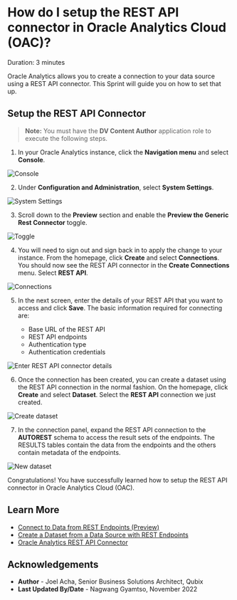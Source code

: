 # How do I setup the REST API connector in Oracle Analytics Cloud (OAC)?

Duration: 3 minutes

Oracle Analytics allows you to create a connection to your data source using a REST API connector. This Sprint will guide you on how to set that up.

## Setup the REST API Connector

>**Note:** You must have the **DV Content Author** application role to execute the following steps.

1. In your Oracle Analytics instance, click the **Navigation menu** and select **Console**.

  ![Console](images/console.png)

2. Under **Configuration and Administration**, select **System Settings**.

  ![System Settings](images/config-admin.png)

3. Scroll down to the **Preview** section and enable the **Preview the Generic Rest Connector** toggle.

  ![Toggle](images/systemsettings.png)

4. You will need to sign out and sign back in to apply the change to your instance. From the homepage, click **Create** and select **Connections**. You should now see the REST API connector in the **Create Connections** menu. Select **REST API**.

  ![Connections](images/create-connections.png)

5. In the next screen, enter the details of your REST API that you want to access and click **Save**. The basic information required for connecting are:

    * Base URL of the REST API
    * REST API endpoints
    * Authentication type
    * Authentication credentials

  ![Enter REST API connector details](images/connection-details.png)

6. Once the connection has been created, you can create a dataset using the REST API connection in the normal fashion. On the homepage, click **Create** and select **Dataset**. Select the **REST API** connection we just created.

  ![Create dataset](images/create-dataset.png)

7. In the connection panel, expand the REST API connection to the **AUTOREST** schema to access the result sets of the endpoints. The RESULTS tables contain the data from the endpoints and the others contain metadata of the endpoints.

  ![New dataset](images/new-dataset.png)

Congratulations! You have successfully learned how to setup the REST API connector in Oracle Analytics Cloud (OAC).

## Learn More

* [Connect to Data from REST Endpoints (Preview)](https://docs.oracle.com/en/cloud/paas/analytics-cloud/acsds/connect-data-rest-endpoints.html)
* [Create a Dataset from a Data Source with REST Endpoints](https://docs.oracle.com/en/cloud/paas/analytics-cloud/acubi/create-dataset-rest-connection.html)
* [Oracle Analytics REST API Connector](http://www.elffar.co.uk/blog/oracle-analytics-rest-api-connector)

## Acknowledgements

* **Author** - Joel Acha, Senior Business Solutions Architect, Qubix
* **Last Updated By/Date** - Nagwang Gyamtso, November 2022
